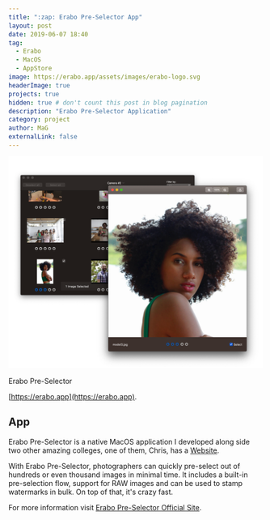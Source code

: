 ```yaml
---
title: ":zap: Erabo Pre-Selector App"
layout: post
date: 2019-06-07 18:40
tag:
  - Erabo
  - MacOS
  - AppStore
image: https://erabo.app/assets/images/erabo-logo.svg
headerImage: true
projects: true
hidden: true # don't count this post in blog pagination
description: "Erabo Pre-Selector Application"
category: project
author: MaG
externalLink: false
---
```


![Screenshot](/assets/images/erabo-screenshot.png)
<figcaption class="caption">Erabo Pre-Selector</figcaption>

[https://erabo.app](https://erabo.app).

## App

Erabo Pre-Selector is a native MacOS application I developed along side two other amazing colleges, one of them, Chris, has a [Website](https://chrisvpr.com/).

With Erabo Pre-Selector, photographers can quickly pre-select out of hundreds or even thousand images in minimal time. It includes a built-in pre-selection flow, support for RAW images and can be used to stamp watermarks in bulk. On top of that, it's crazy fast.


For more information visit [Erabo Pre-Selector Official Site](https://erabo.app).
